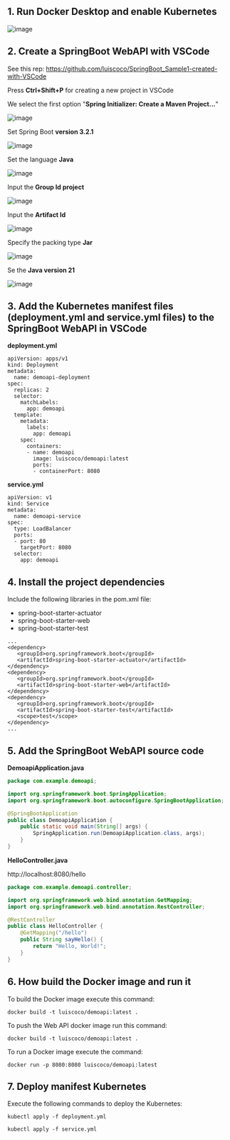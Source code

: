 ## 1. Run Docker Desktop and enable Kubernetes

![image](https://github.com/luiscoco/SpringBoot_Sample4-Deploy-WebAPI-to-LocalKubernetes/assets/32194879/75fad4f1-82dc-4edf-93b0-62d3547a2d23)

## 2. Create a SpringBoot WebAPI with VSCode

See this rep: https://github.com/luiscoco/SpringBoot_Sample1-created-with-VSCode

Press **Ctrl+Shift+P** for creating a new project in VSCode

We select the first option "**Spring Initializer: Create a Maven Project...**" 

![image](https://github.com/luiscoco/SpringBoot_Sample4-Deploy-WebAPI-to-LocalKubernetes/assets/32194879/43535475-48ff-4230-892f-78395b429184)

Set Spring Boot **version 3.2.1** 

![image](https://github.com/luiscoco/SpringBoot_Sample4-Deploy-WebAPI-to-LocalKubernetes/assets/32194879/6704a46b-c10e-445d-a498-a7cfa35a4d51)

Set the language **Java**

![image](https://github.com/luiscoco/SpringBoot_Sample4-Deploy-WebAPI-to-LocalKubernetes/assets/32194879/994b73a4-7378-4b03-8ec6-be699d5393c9)

Input the **Group Id project**

![image](https://github.com/luiscoco/SpringBoot_Sample4-Deploy-WebAPI-to-LocalKubernetes/assets/32194879/3b292fa8-a665-46ed-a570-13e3eff334c1)

Input the **Artifact Id**

![image](https://github.com/luiscoco/SpringBoot_Sample4-Deploy-WebAPI-to-LocalKubernetes/assets/32194879/c04d51ae-0eb0-45c0-a898-8ab4cef88469)

Specify the packing type **Jar**

![image](https://github.com/luiscoco/SpringBoot_Sample4-Deploy-WebAPI-to-LocalKubernetes/assets/32194879/c220c59e-29b8-4dba-b5fe-7660102ff89a)

Se the **Java version 21**

![image](https://github.com/luiscoco/SpringBoot_Sample4-Deploy-WebAPI-to-LocalKubernetes/assets/32194879/69f92e20-d5f6-4912-b388-e7dbc3bb08b6)

## 3. Add the Kubernetes manifest files (deployment.yml and service.yml files) to the SpringBoot WebAPI in VSCode

**deployment.yml**

```
apiVersion: apps/v1
kind: Deployment
metadata:
  name: demoapi-deployment
spec:
  replicas: 2
  selector:
    matchLabels:
      app: demoapi
  template:
    metadata:
      labels:
        app: demoapi
    spec:
      containers:
      - name: demoapi
        image: luiscoco/demoapi:latest
        ports:
        - containerPort: 8080
```

**service.yml**

```
apiVersion: v1
kind: Service
metadata:
  name: demoapi-service
spec:
  type: LoadBalancer
  ports:
  - port: 80
    targetPort: 8080
  selector:
    app: demoapi
```

## 4. Install the project dependencies 

Include the following libraries in the pom.xml file:

- spring-boot-starter-actuator
- spring-boot-starter-web
- spring-boot-starter-test

```
...
<dependency>
   <groupId>org.springframework.boot</groupId>
   <artifactId>spring-boot-starter-actuator</artifactId>
</dependency>
<dependency>
   <groupId>org.springframework.boot</groupId>
   <artifactId>spring-boot-starter-web</artifactId>
</dependency>
<dependency>
   <groupId>org.springframework.boot</groupId>
   <artifactId>spring-boot-starter-test</artifactId>
   <scope>test</scope>
</dependency>
...
```

## 5. Add the SpringBoot WebAPI source code

**DemoapiApplication.java**

```java
package com.example.demoapi;

import org.springframework.boot.SpringApplication;
import org.springframework.boot.autoconfigure.SpringBootApplication;

@SpringBootApplication
public class DemoapiApplication {
    public static void main(String[] args) {
        SpringApplication.run(DemoapiApplication.class, args);
    }
}
```

**HelloController.java**

http://localhost:8080/hello

```java
package com.example.demoapi.controller;

import org.springframework.web.bind.annotation.GetMapping;
import org.springframework.web.bind.annotation.RestController;

@RestController
public class HelloController {
    @GetMapping("/hello")
    public String sayHello() {
        return "Hello, World!";
    }
}
```

## 6. How build the Docker image and run it

To build the Docker image execute this command:

```
docker build -t luiscoco/demoapi:latest .
```

To push the Web API docker image run this command:

```
docker build -t luiscoco/demoapi:latest .
```

To run a Docker image execute the command:

```
docker run -p 8080:8080 luiscoco/demoapi:latest
```

## 7. Deploy manifest Kubernetes

Execute the following commands to deploy the Kubernetes:

```
kubectl apply -f deployment.yml
```

```
kubectl apply -f service.yml
```
